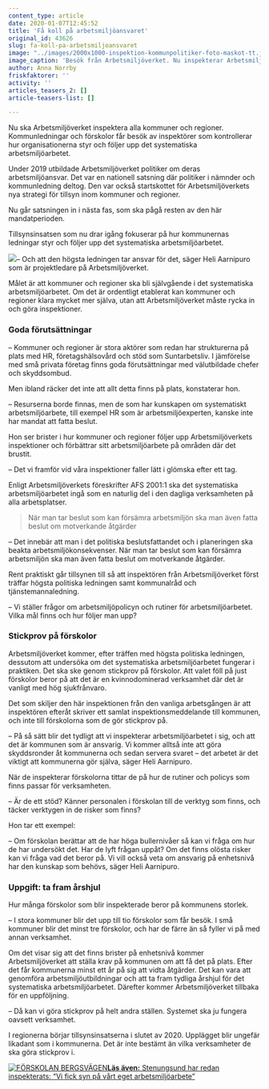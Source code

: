 ```yaml
---
content_type: article
date: 2020-01-07T12:45:52
title: 'Få koll på arbetsmiljöansvaret'
original_id: 43626
slug: fa-koll-pa-arbetsmiljoansvaret
image: "../images/2000x1000-inspektion-kommunpolitiker-foto-maskot-tt.jpg"
image_caption: 'Besök från Arbetsmiljöverket. Nu inspekterar Arbetsmiljöverket hur kommunpolitiker tar sitt arbetsmiljöansvar. Alla Sveriges kommuner får besök under 2020.'
author: Anna Norrby
friskfaktorer: ''
activity: ''
articles_teasers_2: []
article-teasers-list: []

---
```


Nu ska Arbetsmiljöverket inspektera alla kommuner och regioner. Kommunledningar och förskolor får besök av inspektörer som kontrollerar hur organisationerna styr och följer upp det systematiska arbetsmiljöarbetet.

Under 2019 utbildade Arbetsmiljöverket politiker om deras arbetsmiljöansvar. Det var en nationell satsning där politiker i nämnder och kommunledning deltog. Den var också startskottet för Arbetsmiljöverkets nya strategi för tillsyn inom kommuner och regioner.

Nu går satsningen in i nästa fas, som ska pågå resten av den här mandatperioden.

Tillsynsinsatsen som nu drar igång fokuserar på hur kommunernas ledningar styr och följer upp det systematiska arbetsmiljöarbetet.

[![](https://www.suntarbetsliv.se/wp-content/uploads/2020/01/200x220-heli-aarnipuro.jpg)](https://www.suntarbetsliv.se/wp-content/uploads/2020/01/200x220-heli-aarnipuro.jpg)– Och att den högsta ledningen tar ansvar för det, säger Heli Aarnipuro som är projektledare på Arbetsmiljöverket.

Målet är att kommuner och regioner ska bli självgående i det systematiska arbetsmiljöarbetet. Om det är ordentligt etablerat kan kommuner och regioner klara mycket mer själva, utan att Arbetsmiljöverket måste rycka in och göra inspektioner.

### Goda förutsättningar

– Kommuner och regioner är stora aktörer som redan har strukturerna på plats med HR, företagshälsovård och stöd som Suntarbetsliv. I jämförelse med små privata företag finns goda förutsättningar med välutbildade chefer och skyddsombud.

Men ibland räcker det inte att allt detta finns på plats, konstaterar hon.

– Resurserna borde finnas, men de som har kunskapen om systematiskt arbetsmiljöarbete, till exempel HR som är arbetsmiljöexperten, kanske inte har mandat att fatta beslut.

Hon ser brister i hur kommuner och regioner följer upp Arbetsmiljöverkets inspektioner och förbättrar sitt arbetsmiljöarbete på områden där det brustit.

– Det vi framför vid våra inspektioner faller lätt i glömska efter ett tag.

Enligt Arbetsmiljöverkets föreskrifter AFS 2001:1 ska det systematiska arbetsmiljöarbetet ingå som en naturlig del i den dagliga verksamheten på alla arbetsplatser.

> När man tar beslut som kan försämra arbetsmiljön ska man även fatta beslut om motverkande åtgärder

– Det innebär att man i det politiska beslutsfattandet och i planeringen ska beakta arbetsmiljökonsekvenser. När man tar beslut som kan försämra arbetsmiljön ska man även fatta beslut om motverkande åtgärder.

Rent praktiskt går tillsynen till så att inspektören från Arbetsmiljöverket först träffar högsta politiska ledningen samt kommunalråd och tjänstemannaledning.

– Vi ställer frågor om arbetsmiljöpolicyn och rutiner för arbetsmiljöarbetet. Vilka mål finns och hur följer man upp?

### Stickprov på förskolor

Arbetsmiljöverket kommer, efter träffen med högsta politiska ledningen, dessutom att undersöka om det systematiska arbetsmiljöarbetet fungerar i praktiken. Det ska ske genom stickprov på förskolor. Att valet föll på just förskolor beror på att det är en kvinnodominerad verksamhet där det är vanligt med hög sjukfrånvaro.

Det som skiljer den här inspektionen från den vanliga arbetsgången är att inspektören efteråt skriver ett samlat inspektionsmeddelande till kommunen, och inte till förskolorna som de gör stickprov på.

– På så sätt blir det tydligt att vi inspekterar arbetsmiljöarbetet i sig, och att det är kommunen som är ansvarig. Vi kommer alltså inte att göra skyddsronder åt kommunerna och sedan servera svaret – det arbetet är det viktigt att kommunerna gör själva, säger Heli Aarnipuro.

När de inspekterar förskolorna tittar de på hur de rutiner och policys som finns passar för verksamheten.

– Är de ett stöd? Känner personalen i förskolan till de verktyg som finns, och täcker verktygen in de risker som finns?

Hon tar ett exempel:

– Om förskolan berättar att de har höga bullernivåer så kan vi fråga om hur de har undersökt det. Har de lyft frågan uppåt? Om det finns olösta risker kan vi fråga vad det beror på. Vi vill också veta om ansvarig på enhetsnivå har den kunskap som behövs, säger Heli Aarnipuro.

### Uppgift: ta fram årshjul

Hur många förskolor som blir inspekterade beror på kommunens storlek.

– I stora kommuner blir det upp till tio förskolor som får besök. I små kommuner blir det minst tre förskolor, och har de färre än så fyller vi på med annan verksamhet.

Om det visar sig att det finns brister på enhetsnivå kommer Arbetsmiljöverket att ställa krav på kommunen om att få det på plats. Efter det får kommunerna minst ett år på sig att vidta åtgärder. Det kan vara att genomföra arbetsmiljöutbildningar och att ta fram tydliga årshjul för det systematiska arbetsmiljöarbetet. Därefter kommer Arbetsmiljöverket tillbaka för en uppföljning.

– Då kan vi göra stickprov på helt andra ställen. Systemet ska ju fungera oavsett verksamhet.

I regionerna börjar tillsynsinsatserna i slutet av 2020. Upplägget blir ungefär likadant som i kommunerna. Det är inte bestämt än vilka verksamheter de ska göra stickprov i.

[![FÖRSKOLAN BERGSVÄGEN](https://www.suntarbetsliv.se/wp-content/uploads/2020/01/125x70-stenungsund-forskola-foto-bjorn-larsson-rosvall-tt.jpg)](https://www.suntarbetsliv.se/wp-content/uploads/2020/01/125x70-stenungsund-forskola-foto-bjorn-larsson-rosvall-tt.jpg)[**Läs även:** Stenungsund har redan inspekterats: “Vi fick syn på vårt eget arbetsmiljöarbete”](https://www.suntarbetsliv.se/artiklar/sam/vi-fick-syn-pa-vart-eget-arbetsmiljoarbete/)

